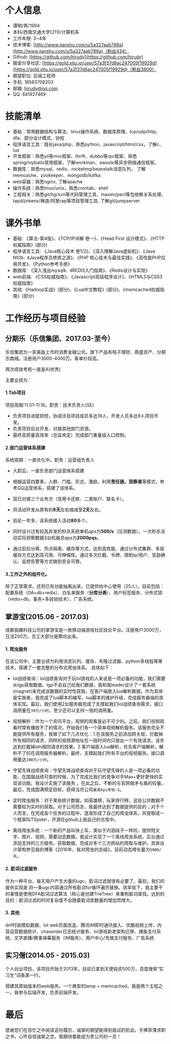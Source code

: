 # 个人信息

- 谭明/男/1994
- 本科/西南交通大学(211)/计算机系
- 工作年限: 3~4年
- 技术博客: [http://www.jianshu.com/u/5a327aab786a](http://www.jianshu.com/u/5a327aab786a)（粉丝434）
- Github: [https://github.com/hirudy](https://github.com/hirudy)
- 掘金分享社区: [https://gold.xitu.io/user/57a3f37d8ac247005f19929d](https://gold.xitu.io/user/57a3f37d8ac247005f19929d)（粉丝3800）
- 期望职位: 后端工程师
- 手机: 18583709203
- 邮箱: hirudy@qq.com
- QQ: 841927469

# 技能清单

- 基础：常用数据结构与算法、linux操作系统、数据库原理、tcp/udp/http、dfa、部分设计模式、协程
- 程序语言工具：擅长java/php，熟悉python、javascript/html/css，了解c、lua
- 开发框架：熟悉yii等mvc框架、thrift、dubbo等rpc框架、熟悉spring/mybatis常用框架、了解workman、swoole等异步网络通信框架。
- 数据库：熟悉mysql、redis、rocketmq/beanstalk消息队列， 了解memcache、zookeeper、mongodb/kafka
- web容器：熟悉nginx, 了解apache
- 操作系统：熟悉linux/unix，熟悉crontab、shell
- 工程相关：熟悉git/hg/svn等代码管理工具、maven/pecl等包依赖关系处理、tapd/jinkens/禅道/阿里rap等项目管理工具, 了解git/jumpserver

# 课外书单
- 基础: 《算法-第4版》、《TCP/IP详解 卷一》、《Head First 设计模式》、《HTTP权威指南》(部分)
- 程序语言工具: 《Java核心技术 卷1/2》、《深入理解Java虚拟机》、《Java NIO》、《Java程序员修炼之道》、《PHP 核心技术与最佳实践》、《高性能PHP应用开发》、《Python参考手册》
- 数据库: 《深入浅出mysql》、《REDIS入门指南》、《Redis设计与实现》
- web前端: 《CSS权威指南》、《Javascript高级程序设计》、《HTML5与CSS3权威指南》
- 其他:《Hadoop实战》(部分)、《Lua中文教程》(部分)、《memcached权威指南》(部分)

# 工作经历与项目经验

## 分期乐（乐信集团、2017.03-至今）
乐信集团为一家美股上市的消费金融公司。旗下产品有桔子理财、鼎盛资产、分期乐商城。注册用户3000-4000万。客单价较高。

两次绩效考核一直是A(优秀)

主要业绩为：

#### 1.Tab项目
项目周期:11.01-11.16。职责：技术负责人(SE)
+ 负责项目进度把控，协调涉及项目成员多达18人，开发人员多达9人项目开发。
+ 负责项目后台开发、对接其他部门资源。
+ 最终高质量高效率（总监肯定）完成部门重量级入口控制。

#### 2.部门运营体系搭建
系统周期：一直优化中。职责：运营组负责人
+ 入职后，一直负责部门运营体系搭建
+ 根据运营四要素，人群、门槛、形式、激励，利用**责任链、观察者**等模式，参考QQ运营体系，搭建了该体系。
+ 现已对接三个业务方（信用卡还款、二类账户、联名卡）。
+ 将活动开发从原有的**8天**左右缩减至**2天**左右。
+ 目前一年多，该系统接入活动**80**多个。

+ 同时设计过有较高并发的秒杀系统单机qps为**500/s**（压测数据）。一次秒杀活动实际观察数据3台机器总qps为**2000pqs**。
+ 通过前后分离、热点隔离、缓存等方式，达到高性能、通过分布式集群、多级缓存方式达到高可用、可伸缩性。通过多次拦截、令牌、限制ip/用户、奖励确认、监控告警等方式做到安全可靠。

#### 3.工作之外的组件化。
除了正常需求，还将已有功能抽离出来，已提供给中心使用（25人）。目前包括：配置系统（OA+db+redis）、白名单服务（**分库分表**）、用户标签服务、分布式锁（redis+db，事务+多段锁技术）、广告系统。


## 掌游宝(2015.06 - 2017.03)
成都我趣科技公司的掌游宝是一款移动端游戏社区综合平台。注册用户3000万，日活200万。员工大部分是腾讯出来。

#### 1. 爬虫服务

在该公司中，主要业绩为利用消息队列、缓存、布隆过滤器、python多线程等等技术，搭建了一套完整的分布式爬虫体系。
具体如下：

- lol战绩查询：lol战绩查询对于玩lol游戏的人来说是一项必备的功能，我们需要从tgp获取数据。tgp不会自己给我们数据，我和我leader设计了一套系统(magnet)来完成该数据的实时性获取，在客户端嵌入lua解析数据。作为具体是实施者，我完成了lua脚本的编写，lua脚本的维护升级，完成服务器端的具体实现。最后，我们使用2台服务器完成了支撑起我们lol战绩查询需求，接口调用量在`30万/小时`。至少还可以支持一倍的调用量。

- 视频解析：作为一个资讯平台，视频的观看是必不可少的。之前，我们视频观看时常有播放不了的情况，开始我们有一个简单视频解析服务。该服务完全不能提供所有服务，我做了如下几点优化：1.在该服务之前添加网关层，拦截掉所有相同的请求，同样的视频源地址在一段时间内只放出一个有效请求。该步达到拦截掉`60%`相同请求的效果。2.客户端嵌入lua解析，优先客户端解析，解析不了的在调用服务器解析。最终，支撑起我们所有平台的视频服务。接口调用量达`100万/小时`。

- 守望先锋战绩查询：守望先锋战绩查询对于玩守望先锋的人是一项必备的功能，在国服战绩可查的时候，为了完成比我们的竞争对手Max+更好更快的实现该功能。我设计实施了该服务
。在此之后，不断的与官网做矛与盾的较量。最后，完成圆满预定目标，获得当月公司`最高kpi考核-S`。

- 定时爬虫服务：对于某些统计数据，如英雄榜，玩家排行榜，这些公共数据不需要较为实时的获取。对于公司而言，我最终达到了数据提供的目的；对于个人而言，在完成各个任务的过程中，逐渐形成了自己的爬虫体系，并提取成一个框架叫TSpider，开源在github上我自己的仓库中。

- 离线爬虫系统：一个新的产品叫快上车，类似于内涵段子一样的，提供短文字、图片、视频，需要动态数据。我设计实现了一个离线爬虫系统，后台通过添加支持的三方服务。获取数据，完成对多个三方网站的爬取与维护。具体设计架构参见我的博客《2016年，我对爬虫的总结》。目前动态增长量为`5000/天`。

#### 2. 脏词过滤服务
作为一种平台，每天用户产生大量的ugc，脏词过滤就很有必要了。最初，我们的服务实现是
将一条ugc内容通过所有脏词for循环遍历替换。效率低下，我主要干的事情是使用DFA脏词过滤算法（核心是创建TrieTree）来重构脏词查找。达到的目的：脏词过滤的时间复杂度不会随着脏词库数量的增加而增大。

#### 3. 其他

dnf时装模拟数据、lol web页面改造、腾讯IM即时通讯接入、优酷视频上传、内容运营数据统计、chaoorder日志统计服务、lol游戏新老架构迁移、捕鱼支付系统、文字直播/赛事弹幕服务（IM服务）、用户中心/充值支付服务、广告系统

## 实习僧(2014.05 - 2015.03)
个人创业项目，该项目开始于2013年，目前已拿到天使投资500万，百度搜索“实习生”词条第一行。

搭建其原始版本的web服务。一个典型的lamp + memcached。我是两个主程之一。我参与后端开发，负责前端开发。

# 最后

感谢您们在百忙之中阅读这份履历，诚挚的期望能得到面试的机会。手捧菲薄求职之书，心怀自信诚挚之念，我期待着能成为贵公司的一员！
